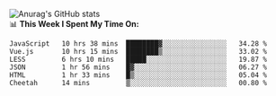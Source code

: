 
![Anurag's GitHub stats](https://github-readme-stats.vercel.app/api?username=supergczh&show_icons=true&theme=radical)
<br />
📊 **This Week I Spent My Time On:**

<!--START_SECTION:waka-->

```text
JavaScript   10 hrs 38 mins  ████████▓░░░░░░░░░░░░░░░░   34.28 %
Vue.js       10 hrs 15 mins  ████████▒░░░░░░░░░░░░░░░░   33.02 %
LESS         6 hrs 10 mins   █████░░░░░░░░░░░░░░░░░░░░   19.87 %
JSON         1 hr 56 mins    █▓░░░░░░░░░░░░░░░░░░░░░░░   06.27 %
HTML         1 hr 33 mins    █▒░░░░░░░░░░░░░░░░░░░░░░░   05.04 %
Cheetah      14 mins         ▒░░░░░░░░░░░░░░░░░░░░░░░░   00.80 %
```

<!--END_SECTION:waka-->
